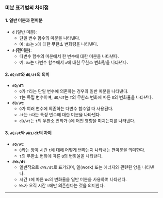 
### 미분 표기법의 차이점

#### 1. 일반 미분과 편미분
- **`d`** (일반 미분): 
  - 단일 변수 함수의 미분을 나타낸다.
  - 예: `dx`는 `x`에 대한 무한소 변화량을 나타낸다.
- **`∂` (편미분)**: 
  - 다변수 함수의 미분에서 한 변수에 대한 미분을 나타낸다.
  - 예: `∂x`는 다변수 함수에서 `x`에 대한 무한소 변화량을 나타낸다.

#### 2. `dQ/dT`와 `dQ/∂t`의 의미
- **`dQ/dT`**:
  - `Q`가 `T`라는 단일 변수에 의존하는 경우의 일반 미분을 나타낸다.
  - `T`는 독립 변수이며, `dQ/dT`는 `T`의 무한소 변화에 따른 `Q`의 변화율을 나타낸다.
- **`dQ/∂t`**:
  - `Q`가 여러 변수에 의존하는 다변수 함수일 때 사용된다.
  - `∂t`는 `t`라는 특정 변수에 대한 미분을 나타낸다.
  - `dQ/∂t`는 `t`의 무한소 변화가 `Q`에 어떤 영향을 미치는지를 나타낸다.

#### 3. `∂Q/∂t`와 `∂Ws/dt`의 차이
- **`∂Q/∂t`**:
  - `Q`라는 양이 시간 `t`에 대해 어떻게 변하는지 나타내는 편미분을 의미한다.
  - `t`의 무한소 변화에 따른 `Q`의 변화율을 나타낸다.
- **`∂Ws/dt`**:
  - 일반적으로 `dWs/dt`로 표기되며, 일(work) 또는 에너지와 관련된 양을 나타낸다.
  - 시간 `t`에 따른 `Ws`의 변화율을 일반 미분을 사용하여 나타낸다.
  - `Ws`가 오직 시간 `t`에만 의존한다는 것을 의미한다.

---
